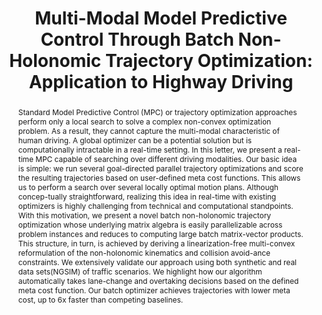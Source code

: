 ---
layout: project-page-new
title: "Multi-Modal Model Predictive Control Through Batch Non-Holonomic Trajectory Optimization: Application to Highway Driving"
authors:
  - name: Vivek K. Adajania
    sup: 1
  - name: Aditya Sharma
    sup: 1
  - name: Anish Gupta
    sup: 1
  - name: Houman Masnavi
    sup: 2
  - name: K Madhava Krishna
    sup: 1
  - name: Arun K. Singh
    sup: 2
affiliations:
  - name: Robotics Research Center, IIIT Hyderabad
    link: https://robotics.iiit.ac.in
    sup: 1
  - name: Institute of Technology, University of Tartu, Estonia, Tartu
    link: https://tuit.ut.ee/et
    sup: 2
permalink: /publications/2022/Vivek_Multi-Modal/
abstract: "Standard Model Predictive Control (MPC) or trajectory optimization approaches perform only a local search to solve a complex non-convex optimization problem. As a result, they cannot capture the multi-modal characteristic of human driving. A global optimizer can be a potential solution but is computationally intractable in a real-time setting. In this letter, we present a real- time MPC capable of searching over different driving modalities. Our basic idea is simple: we run several goal-directed parallel trajectory optimizations and score the resulting trajectories based on user-defined meta cost functions. This allows us to perform a search over several locally optimal motion plans. Although concep-tually straightforward, realizing this idea in real-time with existing optimizers is highly challenging from technical and computational standpoints. With this motivation, we present a novel batch non-holonomic trajectory optimization whose underlying matrix algebra is easily parallelizable across problem instances and reduces to computing large batch matrix-vector products. This structure, in turn, is achieved by deriving a linearization-free multi-convex reformulation of the non-holonomic kinematics and collision avoid-ance constraints. We extensively validate our approach using both synthetic and real data sets(NGSIM) of traffic scenarios. We highlight how our algorithm automatically takes lane-change and overtaking decisions based on the defined meta cost function. Our batch optimizer achieves trajectories with lower meta cost, up to 6x faster than competing baselines."
paper: https://ieeexplore.ieee.org/stamp/stamp.jsp?arnumber=9705556
#code: https://github.com/sudarshan-s-harithas/CCO-VOXEL 
#supplement: https://iiitaphyd-my.sharepoint.com/personal/avneesh_mishra_research_iiit_ac_in/Documents/Forms/All.aspx?RootFolder=%2Fpersonal%2Favneesh%5Fmishra%5Fresearch%5Fiiit%5Fac%5Fin%2FDocuments%2FRRC%2FOpposing%20View%20Loop%20Closure%2FE2CNN%2FPresented%20Material%2FReF%20Paper&FolderCTID=0x012000A1AB309DA2EB7542856220193D0C0808
#video: https://robotics.iiit.ac.in/publications/2020/deep-mpc-for-visual-servoing/video.mp4
#iframe: https://www.youtube.com/embed/qNAqAlb7m3E # https://www.youtube.com/embed/jhjskX4FQwA

---